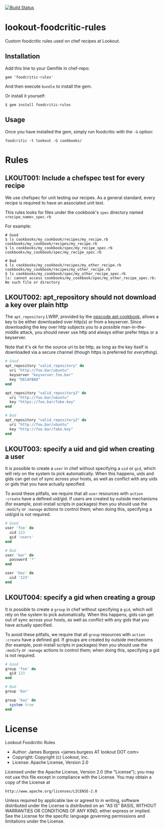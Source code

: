 [![Build Status](https://travis-ci.org/lookout/lookout-foodcritic-rules.png?branch=master)](https://travis-ci.org/lookout/lookout-foodcritic-rules)

# lookout-foodcritic-rules

Custom foodcritic rules used on chef recipes at Lookout.

## Installation

Add this line to your Gemfile in chef-repo:

    gem 'foodcritic-rules'

And then execute `bundle` to install the gem.

Or install it yourself:

    $ gem install foodcritic-rules

## Usage

Once you have installed the gem, simply run foodcritic with the `-G` option:

    foodcritic -t lookout -G cookbooks/

# Rules

## <a id="LKOUT001"></a>LKOUT001: Include a chefspec test for every recipe

We use chefspec for unit testing our recipes.  As a general standard, every
recipe is required to have an associated unit test.

This rules looks for files under the cookbook's `spec` directory named
`<recipe_name>_spec.rb`

For example:

    # Good
    $ ls cookbooks/my_cookbook/recipes/my_recipe.rb 
    cookbooks/my_cookbook/recipes/my_recipe.rb
    $ ls cookbooks/my_cookbook/spec/my_recipe_spec.rb 
    cookbooks/my_cookbook/spec/my_recipe_spec.rb
    
    # Bad
    $ ls cookbooks/my_cookbook/recipes/my_other_recipe.rb 
    cookbooks/my_cookbook/recipes/my_other_recipe.rb
    $ ls cookbooks/my_cookbook/spec/my_other_recipe_spec.rb 
    ls: cannot access cookbooks/my_cookbook/spec/my_other_recipe_spec.rb: No such file or directory

## <a id="LKOUT002"></a>LKOUT002: apt_repository should not download a key over plain http

The `apt_repository` LWRP, provided by the [opscode apt cookbook](https://github.com/opscode-cookbooks/apt),
allows a key to be either downloaded over http(s) or from a keyserver.  Since
downloading the key over http subjects you to a possible man-in-the-middle
attack, you should never use http and always either prefer https or a keyserver.

Note that it's ok for the source uri to be http, as long as the key itself
is downloaded via a secure channel (though https is preferred for *everything*).

```ruby
# Good
apt_repository "valid_repository" do
  uri "http://foo.bar/ubuntu"
  keyserver "keyserver.foo.bar"
  key "DECAFBAD"
end

apt_repository "valid_repository2" do
  uri "http://foo.bar/ubuntu"
  key "https://foo.bar/fake.key"
end

# Bad
apt_repository "valid_repository2" do
  uri "http://foo.bar/ubuntu"
  key "http://foo.bar/fake.key"
end
```

## <a id="LKOUT003"></a>LKOUT003: specify a uid and gid when creating a user

It is possible to create a `user` in chef without specifying a `uid` or `gid`,
which will rely on the system to pick automatically.  When this happens, uids
and gids can get out of sync across your hosts, as well as conflict with any
uids or gids that you have actually specified.

To avoid these pitfalls, we require that all `user` resources  with `action :create`
have a defined uid/gid.  If users are created by outside mechanisms (for example,
post-install scripts in packages) then you should use the `:modify` or `:manage`
actions to control them; when doing this, specifying a uid/gid is not required.

```ruby
# Good
user 'foo' do
  uid 123
  gid 'users'
end

# Bad
user 'bar' do
  password '*'
end

user 'baz' do
  uid '123'
end
```

## <a id="LKOUT004"></a>LKOUT004: specify a gid when creating a group

It is possible to create a `group` in chef without specifying a `gid`, which
will rely on the system to pick automatically.  When this happens, gids can
get out of sync across your hosts, as well as conflict with any gids that you
have actually specified.

To avoid these pitfalls, we require that all `group` resources  with `action :create`
have a defined gid.  If groups are created by outside mechanisms (for example,
post-install scripts in packages) then you should use the `:modify` or `:manage`
actions to control them; when doing this, specifying a gid is not required.

```ruby
# Good
group 'foo' do
  gid 123
end

# Bad
group 'bar'

group 'baz' do
  system true
end
```

# License

Lookout Foodcritic Rules

* Author: James Burgess <james.burgess AT lookout DOT com>
* Copyright: Copyright (c) Lookout, Inc.
* License: Apache License, Version 2.0

Licensed under the Apache License, Version 2.0 (the "License");
you may not use this file except in compliance with the License.
You may obtain a copy of the License at

    http://www.apache.org/licenses/LICENSE-2.0

Unless required by applicable law or agreed to in writing, software
distributed under the License is distributed on an "AS IS" BASIS,
WITHOUT WARRANTIES OR CONDITIONS OF ANY KIND, either express or implied.
See the License for the specific language governing permissions and
limitations under the License.
